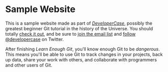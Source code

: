 # Sample Website

This is a sample website made as part of [*DeveloperCase*](http://developercase.com/), 
possibly the greatest beginner Git tutorial in the history of the Universe. You should totally 
[check it out](http://developercase.com/), and be sure to 
[join the email list](http://developercase.com/#email_list) and 
[follow @developercase](http://twitter.com/developercase) on Twitter.

After finishing *Learn Enough Git*, you'll know enough Git to be *dangerous*. 
This means you'll be able to use Git to track changes in your projects, back up data, 
share your work with others, and collaborate with programmers and other users of Git.
